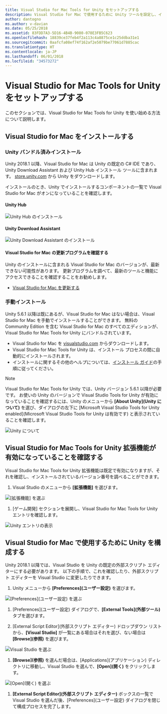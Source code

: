 ```yaml
---
title: Visual Studio for Mac Tools for Unity をセットアップする
description: Visual Studio for Mac で使用するために Unity ツールを設定し、インストールする
author: dantogno
ms.author: v-davian
ms.date: 05/25/2018
ms.assetid: 83FDD7A3-5D16-4B4B-9080-078E3FB5C623
ms.openlocfilehash: 18839ce37feb4f2a113c4a8875ce1c25ddba31e1
ms.sourcegitcommit: 0aafcfa08ef74f162af2e5079be77061d7885cac
ms.translationtype: HT
ms.contentlocale: ja-JP
ms.lasthandoff: 06/01/2018
ms.locfileid: "34573272"
---
```

# <a name="setup-visual-studio-for-mac-tools-for-unity"></a>Visual Studio for Mac Tools for Unity をセットアップする

このセクションでは、Visual Studio for Mac Tools for Unity を使い始める方法について説明します。

## <a name="install-visual-studio-for-mac"></a>Visual Studio for Mac をインストールする

### <a name="unity-bundled-installation"></a>Unity バンドル済みインストール

Unity 2018.1 以降、Visual Studio for Mac は Unity の既定の C# IDE であり、Unity Download Assistant および Unity Hub インストール ツールに含まれます。 [store.unity.com](https://store.unity.com/) から Unity をダウンロードします。

インストールのとき、Unity でインストールするコンポーネントの一覧で Visual Studio for Mac がオンになっていることを確認します。

#### <a name="unity-hub"></a>Unity Hub

![Unity Hub のインストール](media/setup-vsmac-tools-unity-image7.png)

#### <a name="unity-download-assistant"></a>Unity Download Assistant

![Unity Download Assistant のインストール](media/setup-vsmac-tools-unity-image8.png)

#### <a name="check-for-updates-to-visual-studio-for-mac"></a>Visual Studio for Mac の更新プログラムを確認する

Unity のインストールに含まれる Visual Studio for Mac のバージョンが、最新できない可能性があります。 更新プログラムを調べて、最新のツールと機能にアクセスできることを確認することをお勧めします。

* [Visual Studio for Mac を更新する](update.md)

### <a name="manual-installation"></a>手動インストール

Unity 5.6.1 以降は既にあるが、Visual Studio for Mac はない場合は、Visual Studio for Mac を手動でインストールすることができます。 無料の Community Edition を含む Visual Studio for Mac のすべてのエディションが、Visual Studio for Mac Tools for Unity にバンドルされています。

* Visual Studio for Mac を [visualstudio.com](https://www.visualstudio.com/) からダウンロードします。
* Visual Studio for Mac Tools for Unity は、インストール プロセスの間に自動的にインストールされます。
* インストールに関するその他のヘルプについては、[インストール ガイド](installation.md)の手順に従ってください。

> [!NOTE]
> Visual Studio for Mac Tools for Unity では、Unity バージョン 5.6.1 以降が必要です。 お使いの Unity のバージョンで Visual Studio Tools for Unity が有効になっていることを確認するには、Unity のメニューから **[About Unity]\(Unity について\)** を選び、ダイアログの左下に [Microsoft Visual Studio Tools for Unity enabled]\(Microsoft Visual Studio Tools for Unity は有効です\) と表示されていることを確認します。
>
> ![Unity について](media/setup-vsmac-tools-unity-image3.png)

## <a name="confirm-that-the-visual-studio-for-mac-tools-for-unity-extension-is-enabled"></a>Visual Studio for Mac Tools for Unity 拡張機能が有効になっていることを確認する

Visual Studio for Mac Tools for Unity 拡張機能は既定で有効になりますが、それを確認し、インストールされているバージョン番号を調べることができます。

1. Visual Studio のメニューから **[拡張機能]** を選びます。

  ![[拡張機能] を選ぶ](media/setup-vsmac-tools-unity-image1.png)

1. [ゲーム開発] セクションを展開し、Visual Studio for Mac Tools for Unity エントリを確認します。

  ![Unity エントリの表示](media/setup-vsmac-tools-unity-image2.png)

## <a name="configure-unity-for-use-with-visual-studio-for-mac"></a>Visual Studio for Mac で使用するために Unity を構成する

Unity 2018.1 以降では、Visual Studio を Unity の既定の外部スクリプト エディターにする必要があります。 以下の手順で、これを確認したり、外部スクリプト エディターを Visual Studio に変更したりできます。

1. Unity メニューから **[Preferences]\(ユーザー設定\)** を選びます。

  ![[Preferences]\(ユーザー設定\) を選ぶ](media/setup-vsmac-tools-unity-image4.png)

1. [Preferences]\(ユーザー設定\) ダイアログで、**[External Tools]\(外部ツール\)** タブを選びます。

1. [External Script Editor]\(外部スクリプト エディター\) ドロップダウン リストから、**[Visual Studio]** が一覧にある場合はそれを選び、ない場合は **[Browse]\(参照\)** を選びます。

  ![Visual Studio を選ぶ](media/setup-vsmac-tools-unity-image5.png)

1. **[Browse]\(参照\)** を選んだ場合は、[Applications]\(アプリケーション\) ディレクトリに移動し、Visual Studio を選んで、**[Open]\(開く\)** をクリックします。

  ![[Open]\(開く\) を選ぶ](media/setup-vsmac-tools-unity-image6.png)

1. **[External Script Editor]\(外部スクリプト エディター\)** ボックスの一覧で Visual Studio を選んだ後、[Preferences]\(ユーザー設定\) ダイアログを閉じて構成プロセスを完了します。
